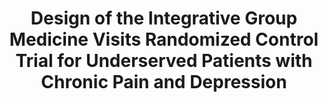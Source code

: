 ---
name: "Design Of The Integrative Group Medicine"
title: "Design of the Integrative Group Medicine Visits Randomized Control Trial for Underserved Patients with Chronic Pain and Depression"
project: null
event: "Contemporary Clinical Trials, 54, 25-35"
authors:
- name: "Gardiner, P."
- name: "Lestoquoy, A."
- name: "Barnett, K."
- name: "Penti, B."
- name: "White, L."
- name: "Saper, R."
- name: "Fredman, L."
- name: "Stillman, S."
- name: "Negash, L."
- name: "Bickmore, T."
- name: "Adelstein, P."
- name: "Brackup, I."
- name: "Riley, C."
- name: "Shamekhi, A."
- name: "Kabbara, K."
- name: "Liebschutz, J."
year: 2017
resources: null
external_url: null
draft: false 
headless: true
---